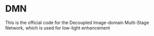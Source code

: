 # DMN
This is the official code for the Decoupled Image-domain Multi-Stage Network, which is used for low-light enhancement
